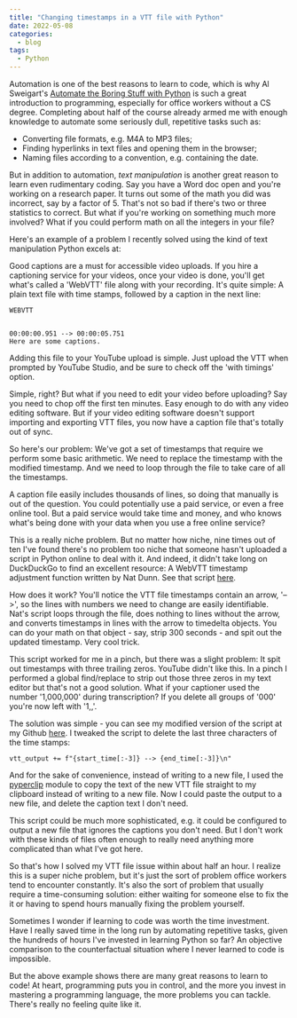 ```yaml
---
title: "Changing timestamps in a VTT file with Python"
date: 2022-05-08
categories:
  - blog
tags:
  - Python
---
```


Automation is one of the best reasons to learn to code, which is why Al Sweigart's [Automate the Boring Stuff with Python](http://automatetheboringstuff.com/) is such a great introduction to programming, especially for office workers without a CS degree. Completing about half of the course already armed me with enough knowledge to automate some seriously dull, repetitive tasks such as:

-   Converting file formats, e.g. M4A to MP3 files;
-   Finding hyperlinks in text files and opening them in the browser;
-   Naming files according to a convention, e.g. containing the date.

But in addition to automation, *text manipulation* is another great reason to learn even rudimentary coding. Say you have a Word doc open and you're working on a research paper. It turns out some of the math you did was incorrect, say by a factor of 5. That's not so bad if there's two or three statistics to correct. But what if you're working on something much more involved? What if you could perform math on all the integers in your file?

Here's an example of a problem I recently solved using the kind of text manipulation Python excels at:

Good captions are a must for accessible video uploads. If you hire a captioning service for your videos, once your video is done, you'll get what's called a 'WebVTT' file along with your recording. It's quite simple: A plain text file with time stamps, followed by a caption in the next line:

    WEBVTT
    
    
    00:00:00.951 --> 00:00:05.751
    Here are some captions.

Adding this file to your YouTube upload is simple. Just upload the VTT when prompted by YouTube Studio, and be sure to check off the 'with timings' option.

Simple, right? But what if you need to edit your video before uploading? Say you need to chop off the first ten minutes. Easy enough to do with any video editing software. But if your video editing software doesn't support importing and exporting VTT files, you now have a caption file that's totally out of sync.

So here's our problem: We've got a set of timestamps that require we perform some basic arithmetic. We need to replace the timestamp with the modified timestamp. And we need to loop through the file to take care of all the timestamps.

A caption file easily includes thousands of lines, so doing that manually is out of the question. You could potentially use a paid service, or even a free online tool. But a paid service would take time and money, and who knows what's being done with your data when you use a free online service? 

This is a really niche problem. But no matter how niche, nine times out of ten I've found there's no problem too niche that someone hasn't uploaded a script in Python online to deal with it. And indeed, it didn't take long on DuckDuckGo to find an excellent resource: A WebVTT timestamp adjustment function written by Nat Dunn. See that script [here](https://www.webucator.com/article/fixing-webvtt-times-with-python/).

How does it work? You'll notice the VTT file timestamps contain an arrow, '&#x2013;>', so the lines with numbers we need to change are easily identifiable. Nat's script loops through the file, does nothing to lines without the arrow, and converts timestamps in lines with the arrow to timedelta objects. You can do your math on that object - say, strip 300 seconds - and spit out the updated timestamp. Very cool trick.

This script worked for me in a pinch, but there was a slight problem: It spit out timestamps with three trailing zeros. YouTube didn't like this. In a pinch I performed a global find/replace to strip out those three zeros in my text editor but that's not a good solution. What if your captioner used the number '1,000,000' during transcription? If you delete all groups of '000' you're now left with '1,,'.

The solution was simple - you can see my modified version of the script at my Github [here](https://github.com/corgito/fix-vtt-times). I tweaked the script to delete the last three characters of the time stamps:

    vtt_output += f"{start_time[:-3]} --> {end_time[:-3]}\n"

And for the sake of convenience, instead of writing to a new file, I used the [pyperclip](https://pypi.org/project/pyperclip/) module to copy the text of the new VTT file straight to my clipboard instead of writing to a new file. Now I could paste the output to a new file, and delete the caption text I don't need. 

This script could be much more sophisticated, e.g. it could be configured to output a new file that ignores the captions you don't need. But I don't work with these kinds of files often enough to really need anything more complicated than what I've got here.

So that's how I solved my VTT file issue within about half an hour. I realize this is a super niche problem, but it's just the sort of problem office workers tend to encounter constantly. It's also the sort of problem that usually require a time-consuming solution: either waiting for someone else to fix the it or having to spend hours manually fixing the problem yourself.

Sometimes I wonder if learning to code was worth the time investment. Have I really saved time in the long run by automating repetitive tasks, given the hundreds of hours I've invested in learning Python so far? An objective comparison to the counterfactual situation where I never learned to code is impossible.

But the above example shows there are many great reasons to learn to code! At heart, programming puts you in control, and the more you invest in mastering a programming language, the more problems you can tackle. There's really no feeling quite like it.

